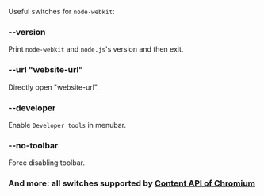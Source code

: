Useful switches for `node-webkit`:

### --version
Print `node-webkit` and `node.js`'s version and then exit.

### --url "website-url"
Directly open "website-url".

### --developer
Enable `Developer tools` in menubar.

### --no-toolbar
Force disabling toolbar.

### And more: all switches supported by [Content API of Chromium](http://src.chromium.org/svn/trunk/src/content/public/common/content_switches.cc)